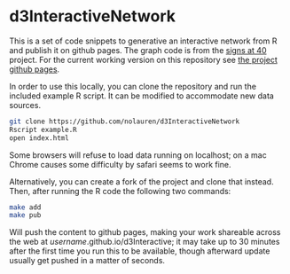 d3InteractiveNetwork
====================

This is a set of code snippets to generative an interactive
network from R and publish it on github pages. The graph 
code is from the [signs at 40](http://signsat40.signsjournal.org/cocitation/)
project. For the current working version on this repository
see [the project github pages](http://nolauren.github.io/d3InteractiveNetwork).

In order to use this locally, you can clone the repository
and run the included example R script. It can be modified
to accommodate new data sources.
```sh
git clone https://github.com/nolauren/d3InteractiveNetwork
Rscript example.R
open index.html
```
Some browsers will refuse to load data running on localhost;
on a mac Chrome causes some difficulty by safari seems to 
work fine.

Alternatively, you can create a fork of the project and clone
that instead. Then, after running the R code the following
two commands:
```sh
make add
make pub
```
Will push the content to github pages, making your work shareable
across the web at *username*.github.io/d3Interactive; it may take
up to 30 minutes after the first time you run this to be available,
though afterward update usually get pushed in a matter of seconds.
